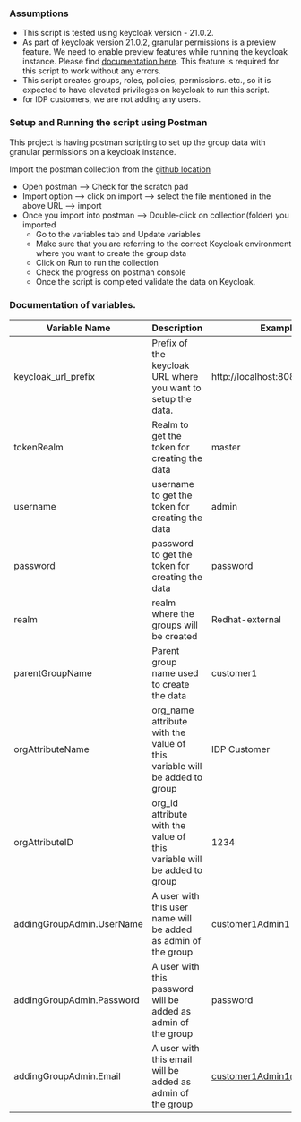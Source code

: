 ### Assumptions
* This script is tested using keycloak version - 21.0.2.
* As part of keycloak version 21.0.2, granular permissions is a preview feature. We need to enable preview features while running the keycloak instance. Please find [documentation here](https://www.keycloak.org/docs/latest/server_admin/#_fine_grain_permissions). This feature is required for this script to work without any errors.
* This script creates groups, roles, policies, permissions. etc., so it is expected to have elevated privileges on keycloak to run this script.
* for IDP customers, we are not adding any users. 

### Setup and Running the script using Postman
This project is having postman scripting to set up the group data with granular permissions on a keycloak instance. 

Import the postman collection from the [github location](https://github.com/lokeshrangineni/keycloak-granular-permissions-setup-using-rest-apis/blob/main/Keycloak-Granular-Permissions.postman_collection.json)

* Open postman --> Check for the scratch pad 
* Import option --> click on import --> select the file mentioned in the above URL --> import
* Once you import into postman --> Double-click on collection(folder) you imported
  * Go to the variables tab and Update variables
  * Make sure that you are referring to the correct Keycloak environment where you want to create the group data
  * Click on Run to run the collection
  * Check the progress on postman console
  * Once the script is completed validate the data on Keycloak.


### Documentation of variables.

| Variable Name | Description | Example |
| --- | --- | --- |
| keycloak_url_prefix | Prefix of the keycloak URL where you want to setup the data.|http://localhost:8080|
| tokenRealm | Realm to get the token for creating the data | master |
| username | username to get the token for creating the data | admin |
| password | password to get the token for creating the data | password |
| realm | realm where the groups will be created | Redhat-external |
| parentGroupName | Parent group name used to create the data | customer1 |
| orgAttributeName | org_name attribute with the value of this variable will be added to group | IDP Customer |
| orgAttributeID | org_id attribute with the value of this variable will be added to group | 1234 |
| addingGroupAdmin.UserName | A user with this user name will be added as admin of the group  | customer1Admin1 |
| addingGroupAdmin.Password | A user with this password will be added as admin of the group  | password |
| addingGroupAdmin.Email | A user with this email will be added as admin of the group | customer1Admin1@redhat.com |